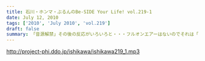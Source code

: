 ```yaml
---
title: 石川・ホンマ・ぶるんのBe-SIDE Your Life! vol.219-1
date: July 12, 2010
tags: ['2010', 'July 2010', 'vol.219']
draft: false
summary: 「音源解禁」その後の反応がいろいろと・・・フルオンエアーはないのでそれは「お皿」を手にしてからですな。NAMAE
---
```


http://project-phi.ddo.jp/ishikawa/ishikawa219_1.mp3